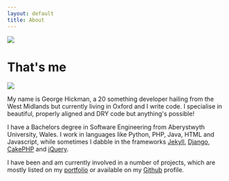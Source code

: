```yaml
---
layout: default
title: About
---
```


<img class="right" src="images/me.jpg" />

<div style="width:400px;">
    <h1>That's me</h1>
    <img class="right" src="images/arrow.jpg" /></div>
<div class="clear"></div>

My name is George Hickman, a 20 something developer hailing from the West Midlands but currently living in Oxford and I write code. I specialise in beautiful, properly aligned and DRY code but anything's possible!

I have a Bachelors degree in Software Engineering from Aberystwyth University, Wales. I work in languages like Python, PHP, Java, HTML and Javascript, while sometimes I dabble in the frameworks [Jekyll](http://github.com/richguk/jekyll), [Django](http://djangoproject.com), [CakePHP](http://cakephp.org) and [jQuery](http://jquery.com).

I have been and am currently involved in a number of projects, which are mostly listed on my [portfolio](/portfolio.html) or available on my [Github](http://github.com/ghickman/) profile.